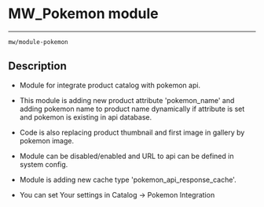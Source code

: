 # MW_Pokemon module
------------
`mw/module-pokemon`


## Description


- Module for integrate product catalog with pokemon api.
- This module is adding new product attribute 'pokemon_name' and adding pokemon name to product name dynamically if attribute is set and pokemon is existing in api database.
- Code is also replacing product thumbnail and first image in gallery by pokemon image.

- Module can be disabled/enabled and URL to api can be defined in system config.
- Module is adding new cache type 'pokemon_api_response_cache'.

- You can set Your settings in Catalog -> Pokemon Integration
